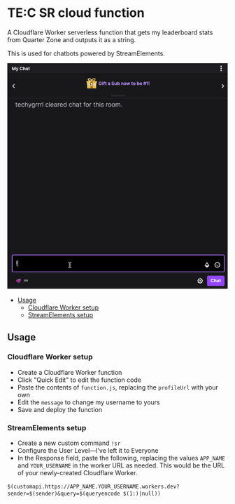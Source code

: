 # TE:C SR cloud function

A Cloudflare Worker serverless function that gets my leaderboard stats from Quarter Zone and outputs it as a string.

This is used for chatbots powered by StreamElements.

![](demo.gif)


- [Usage](#usage)
  - [Cloudflare Worker setup](#cloudflare-worker-setup)
  - [StreamElements setup](#streamelements-setup)

## Usage

### Cloudflare Worker setup

- Create a Cloudflare Worker function
- Click "Quick Edit" to edit the function code
- Paste the contents of `function.js`, replacing the `profileUrl` with your own
- Edit the `message` to change my username to yours
- Save and deploy the function


### StreamElements setup

- Create a new custom command `!sr` 
- Configure the User Level—I've left it to Everyone
- In the Response field, paste the following, replacing the values `APP_NAME` and `YOUR_USERNAME` in the worker URL as needed. This would be the URL of your newly-created Cloudflare Worker.

```text
$(customapi.https://APP_NAME.YOUR_USERNAME.workers.dev?sender=$(sender)&query=$(queryencode $(1:)|null))
```